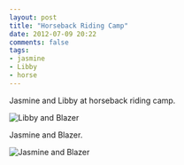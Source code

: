```yaml
---
layout: post
title: "Horseback Riding Camp"
date: 2012-07-09 20:22
comments: false
tags: 
- jasmine
- Libby
- horse
---
```

Jasmine and Libby at horseback riding camp.

![Libby and Blazer](http://media.eick.us/media/photographs/2012/2012-07-08-2/libby-horeseback-riding-camp-2012-07-08.JPG)


Jasmine and Blazer.

![Jasmine and Blazer](http://media.eick.us/media/photographs/2012/2012-07-08-2/jasmine-horeseback-riding-camp-2012-07-08.JPG)
